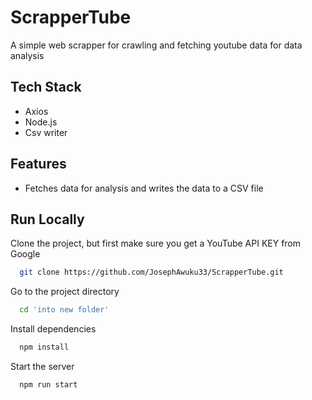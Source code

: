 
# ScrapperTube

A simple web scrapper for crawling and fetching youtube data for data analysis




## Tech Stack


* Axios
* Node.js
* Csv writer


## Features

- Fetches data for analysis and writes the data to a CSV file





## Run Locally

Clone the project, but first make sure you get a YouTube API KEY from Google

```bash
  git clone https://github.com/JosephAwuku33/ScrapperTube.git
```

Go to the project directory

```bash
  cd 'into new folder'
```

Install dependencies

```bash
  npm install
```

Start the server

```bash
  npm run start
```

